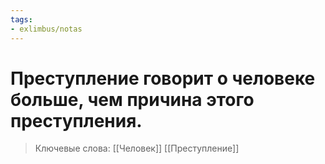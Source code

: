 ```yaml
---
tags: 
- exlimbus/notas
---
```

# Преступление говорит о человеке больше, чем причина этого преступления.

> Ключевые слова: [[Человек]] [[Преступление]]
